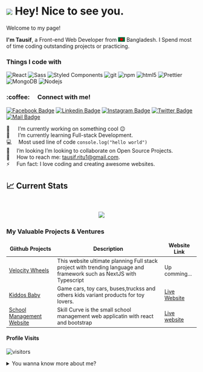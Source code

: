 <h1><img src="https://emojis.slackmojis.com/emojis/images/1531849430/4246/blob-sunglasses.gif?1531849430" width="30"/> Hey! Nice to see you.</h1>

<p>Welcome to my page!</p>
<p><b>I'm Tausif</b>, a Front-end Web Developer from <img src="assets/bangladesh.png" width="18"/> Bangladesh. I Spend most of time coding outstanding projects or practicing.</p>
<h3>Things I code with</h3>
<p>
  <img alt="React" src="https://img.shields.io/badge/-React-45b8d8?style=flat-square&logo=react&logoColor=white" />
 
  <img alt="Sass" src="https://img.shields.io/badge/-Sass-CC6699?style=flat-square&logo=sass&logoColor=white" />
  <img alt="Styled Components" src="https://img.shields.io/badge/-Styled_Components-db7092?style=flat-square&logo=styled-components&logoColor=white" />
  <img alt="git" src="https://img.shields.io/badge/-Git-F05032?style=flat-square&logo=git&logoColor=white" />
  
  <img alt="npm" src="https://img.shields.io/badge/-NPM-CB3837?style=flat-square&logo=npm&logoColor=white" />
  <img alt="html5" src="https://img.shields.io/badge/-HTML5-E34F26?style=flat-square&logo=html5&logoColor=white" />
  
  <img alt="Prettier" src="https://img.shields.io/badge/-Prettier-F7B93E?style=flat-square&logo=prettier&logoColor=white" />
  <img alt="MongoDB" src="https://img.shields.io/badge/-MongoDB-13aa52?style=flat-square&logo=mongodb&logoColor=white" />
  <img alt="Nodejs" src="https://img.shields.io/badge/-Nodejs-43853d?style=flat-square&logo=Node.js&logoColor=white" />
</p>



<h3> :coffee: &emsp;Connect with me! </h3>

[![Facebook Badge](https://img.shields.io/badge/Facebook-1877F2?style=for-the-badge&logo=facebook&logoColor=white)](https://www.facebook.com/dev.tausif) [![Linkedin Badge](https://img.shields.io/badge/LinkedIn-0077B5?style=for-the-badge&logo=linkedin&logoColor=white)](https://www.linkedin.com/in/tausifritu/) [![Instagram Badge](https://img.shields.io/badge/Instagram-E4405F?style=for-the-badge&logo=instagram&logoColor=white)]() [![Twitter Badge](https://img.shields.io/badge/Twitter-1DA1F2?style=for-the-badge&logo=twitter&logoColor=white)](https:/zen) [![Mail Badge](https://img.shields.io/badge/Gmail-D14836?style=for-the-badge&logo=gmail&logoColor=white)](mailto:tausif.ritu1@gmail.com)

🔭 &emsp; I’m currently working on something cool 😉 <br/>
🌱 &emsp; I’m currently learning Full-stack Development. <br/>
:computer: &emsp;Most used line of code `console.log("hello world")` <br/>
🤔 &emsp;I’m looking  I’m looking to collaborate on Open Source Projects.<br/>
:e-mail: &emsp;How to reach me: tausif.ritu1@gmail.com.<br/>
⚡ &emsp;Fun fact: I love coding and creating awesome websites.


## :chart_with_upwards_trend: Current Stats

<br />
<p align="center">
  <img width="60%" src="https://github-readme-streak-stats.herokuapp.com?user=AR-Tausif&theme=aura&fire=EB5454)](https://git.io/streak-stats" />
</p>

### My Valuable Projects & Ventures

<table>
  <thead align="center">
    <tr border: none;>
      <td><b> Giithub Projects</b></td>
      <td><b>Description</b></td>
      <td><b>Website Link</b></td>
    </tr>
  </thead>
  <tbody>
    <tr>
      <td><a href="https://github.com/AR-Tausif/car-showcase" target="_blank">Velocity Wheels</a></td>
      <td>This website ultimate planning Full stack project with trending language and framework such as NextJS with Typescript</td>
      <td>Up comming...</td>
    </tr>
    <tr>
      <td><a href="https://github.com/AR-Tausif/kiddos-baby" target="_blank">Kiddos Baby</a></td>
      <td>Game cars, toy cars, buses,truckss and others kids variant products for toy lovers.</td>
    <td> <a href="https://kiddos-baby.web.app/">Live Website</a></td>
    </tr>
     <tr>
      <td><a href="https://github.com/AR-Tausif/school-management-web" target="_blank">School Management Website</a></td>
      <td>Skill Curve is the small school management web applicatin with react and bootstrap</td>
      <td><a href="https://skill-curves.netlify.app/" target="_blank">Live website</a></td>
</tr>
    
    
  </tbody>
</table>




#### Profile Visits

![visitors](https://visitor-badge.glitch.me/badge?page_id=AR-Tausif.AR-Tausif)

<details>
<summary>
  You wanna know more about me?
</summary>

<br >

I love sharing knowledge and practicing programming, hand to hand helping other developers, and that is why I Learn Web Development!

#### About of Tausif Ahmed

"Tausif Ahmed" is web front-end developer. Skills and techniques in an efficient and practical manner. I started Learn web development in minimum 1.5 years and do what I truly love - Problem solving and collaborate on Open Source Projects.


</details>
